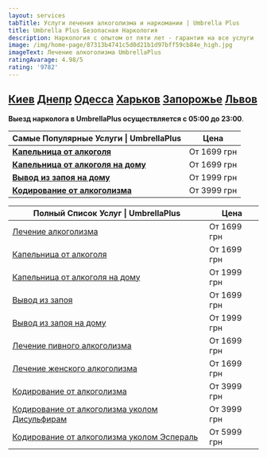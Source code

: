 ```yaml
---
layout: services
tabTitle: Услуги лечения алкоголизма и наркомании | Umbrella Plus
title: Umbrella Plus Безопасная Наркология
description: Наркология с опытом от пяти лет - гарантия на все услуги
image: /img/home-page/87313b4741c5d0d21b1d97bff59cb84e_high.jpg
imageText: Лечение алкоголизма UmbrellaPlus
ratingAvarage: 4.98/5
rating: '9782'
---
```


## [Киев](https://umbrella-plus.com.ua/kiev/) [Днепр](https://umbrella-plus.com.ua/dnepr/) [Одесса](https://umbrella-plus.com.ua/lechenie-alc/) [Харьков](https://umbrella-plus.com.ua/kharkiv/) [Запорожье](https://umbrella-plus.com.ua/zaporozie/) [Львов](https://umbrella-plus.com.ua/lviv/)

**Выезд нарколога в UmbrellaPlus осуществляется с 05:00 до 23:00**.

| Самые Популярные Услуги \| UmbrellaPlus                                   | Цена        |
| ------------------------------------------------------------------------- | ----------- |
| **[Капельница от алкоголя](kapelnica-ot-alkogolia-UmbrellaPlus)**         | От 1699 грн |
| **[Капельница от алкоголя на дому](kapelnica-ot-alkogolia-UmbrellaPlus)** | От 1699 грн |
| **[Вывод из запоя на дому](Vivod-iz-zapoia-na-domy-UmbrellaPlus)**        | От 1999 грн |
| **[Кодирование от алкоголизма](kodirovka-ot-alkogolia-umbrellaplus)**     | От 3999 грн |

| Полный Список Услуг \| UmbrellaPlus                                                             | Цена        |
| ----------------------------------------------------------------------------------------------- | ----------- |
| [Лечение алкоголизма](lechenie-alkogolizma)                                                     | От 1699 грн |
| [Капельница от алкоголя](kapelnica-ot-alkogolia-UmbrellaPlus)                                   | От 1699 грн |
| [Капельница от алкоголя на дому](Kapelnica_ot_alkogola_na_domy_UmbrellaPlus)                    | От 1999 грн |
| [Вывод из запоя](lechenie-pivnogo-alkogolizma-UmbrellaPlus)                                     | От 1699 грн |
| [Вывод из запоя на дому](Vivod-iz-zapoia-na-domy-UmbrellaPlus)                                  | От 1999 грн |
| [Лечение пивного алкоголизма](lechenie-pivnogo-alkogolizma-UmbrellaPlus)                        | От 1699 грн |
| [Лечение женского алкоголизма](lechenie-jenskogo-alkogolizma-umbrellaplus)                      | От 1699 грн |
| [Кодирование от алкоголизма](kodirovka-ot-alkogolia-umbrellaplus)                               | От 3999 грн |
| [Кодирование от алкоголизма уколом Дисульфирам](kodirovka-ot-alkogolia-disulfiram-umbrellaplus) | От 3999 грн |
| [Кодирование от алкоголизма уколом Эспераль](kodirovka-ot-alkogolizma-espiarl-umbrellaplus)     | От 5999 грн |
